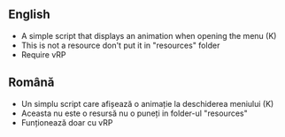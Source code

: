 English
- 
- A simple script that displays an animation when opening the menu (K)
- This is not a resource don't put it in "resources" folder
- Require vRP

Română
-
- Un simplu script care afișează o animație la deschiderea meniului (K)
- Aceasta nu este o resursă nu o puneți in folder-ul "resources"
- Funționează doar cu vRP
